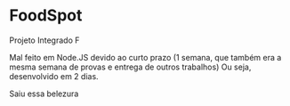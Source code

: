 # FoodSpot

Projeto Integrado F

Mal feito em Node.JS devido ao curto prazo (1 semana, que também era a mesma semana de provas e entrega de outros trabalhos)
Ou seja, desenvolvido em 2 dias.

Saiu essa belezura
